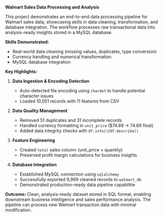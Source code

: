 **Walmart Sales Data Processing and Analysis**

This project demonstrates an end-to-end data processing pipeline for Walmart sales data, showcasing skills in data cleaning, transformation, and database integration. The workflow processes raw transactional data into analysis-ready insights stored in a MySQL database.

**Skills Demonstrated:**
- Real-world data cleaning (missing values, duplicates, type conversion)
- Currency handling and numerical transformation
- MySQL database integration


**Key Highlights:**
1. **Data Ingestion & Encoding Detection**  
   - Auto-detected file encoding using `chardet` to handle potential character issues
   - Loaded 10,051 records with 11 features from CSV

2. **Data Quality Management**  
   - Removed 51 duplicates and 31 incomplete records
   - Handled currency formatting in `unit_price` ($74.69 → 74.69 float)
   - Added data integrity checks with `df.info()`/`df.describe()`

3. **Feature Engineering**  
   - Created `total` sales column (unit_price × quantity)
   - Preserved profit margin calculations for business insights

4. **Database Integration**  
   - Established MySQL connection using `sqlalchemy`
   - Successfully exported 9,969 cleaned records to `walmart_db`
   - Demonstrated production-ready data pipeline capabilitie


**Outcome:** Clean, analysis-ready dataset stored in SQL format, enabling downstream business intelligence and sales performance analysis. The pipeline can process new Walmart transaction data with minimal modification.
